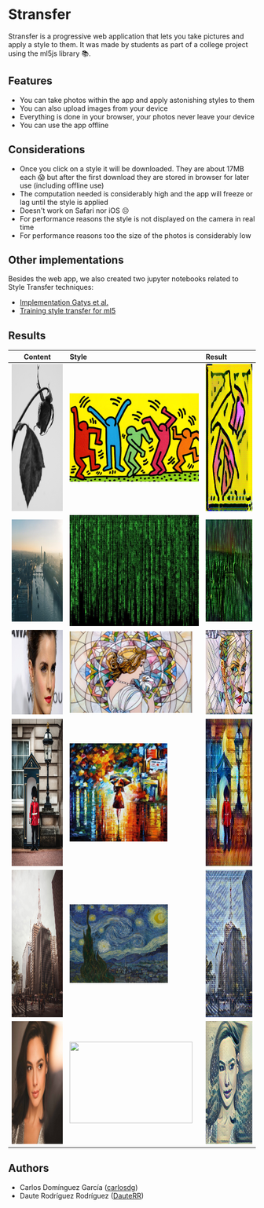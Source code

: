 # Stransfer

Stransfer is a progressive web application that lets you take pictures and apply a style to them. It was made by students as part of a college project using the ml5js library :books:.

## Features
* You can take photos within the app and apply astonishing styles to them
* You can also upload images from your device
* Everything is done in your browser, your photos never leave your device
* You can use the app offline

## Considerations
* Once you click on a style it will be downloaded. They are about 17MB each 😱 but after the first download they are stored in browser for later use (including offline use)
* The computation needed is considerably high and the app will freeze or lag until the style is applied
* Doesn't work on Safari nor iOS 😔
* For performance reasons the style is not displayed on the camera in real time
* For performance reasons too the size of the photos is considerably low

## Other implementations
Besides the web app, we also created two jupyter notebooks related to Style Transfer techniques:

* [Implementation Gatys et al.](https://github.com/carlosdg/NeuralStyleTransfer)
* [Training style transfer for ml5](https://github.com/carlosdg/TrainStyleTransfer)

## Results


| Content | Style | Result |
|:-------:|:------|:-------|
|    <img width="198" height="300" src="docs/images/Dance1987Content.jpg" /> | <img width="320" height="180" src="docs/images/Dance1987Style.jpg" /> | <img width="198" height="300" src="docs/images/Dance1987Result.png" /> |
| <img width="320" height="208" src="docs/images/MatrixContent.jpg" /> | <img width="320" height="226" src="docs/images/MatrixStyle.jpg" /> | <img width="320" height="208" src="docs/images/MatrixResult.jpg" /> |
| <img width="300" height="172" src="docs/images/MosaicContent.jpg" /> | <img width="250" height="166" src="docs/images/MosaicStyle.jpg" /> | <img width="300" height="172" src="docs/images/MosaicResult.png" /> |
| <img width="200" height="300" src="docs/images/RainbowPrincessContent.jpg" /> | <img width="199" height="200" src="docs/images/RainbowPrincessStyle.jpg" /> | <img width="200" height="300" src="docs/images/RainbowPrincessResult.png" />|
| <img width="200" height="300" src="docs/images/StarryNightContent.jpg" /> | <img width="200" height="160" src="docs/images/StarryNightStyle.jpg" /> | <img width="200" height="300" src="docs/images/StarryNightResult.png" /> |
| <img width="250" height="250" src="docs/images/TheWaveContent.jpg" /> | <img width="250" height="166" src="docs/images/TheWaveStyle.png" /> |<img width="250" height="250" src="docs/images/TheWaveResult.png" /> |

## Authors

* Carlos Domínguez García ([carlosdg](https://github.com/carlosdg))
* Daute Rodríguez Rodríguez ([DauteRR](https://github.com/DauteRR))
